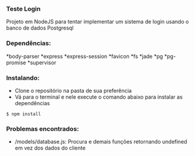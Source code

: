 ### Teste Login
Projeto em NodeJS para tentar implementar um sistema de login usando o banco de dados Postgresql

### Dependências:
*body-parser
*express
*express-session
*favicon
*fs
*jade
*pg
*pg-promise
*supervisor

### Instalando:
* Clone o repositório na pasta de sua preferência
* Vá para o terminal e nele execute o comando abaixo para instalar as dependências
```console
$ npm install
```

### Problemas encontrados:
* /models/database.js: Procura e demais funções retornando undefined em vez dos dados do cliente
